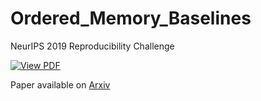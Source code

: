 # Ordered_Memory_Baselines
NeurIPS 2019 Reproducibility Challenge

[![View PDF](https://img.shields.io/badge/View-PDF-red)](Ordered-memory.pdf)

Paper available on [Arxiv](https://arxiv.org/abs/2302.06451)
